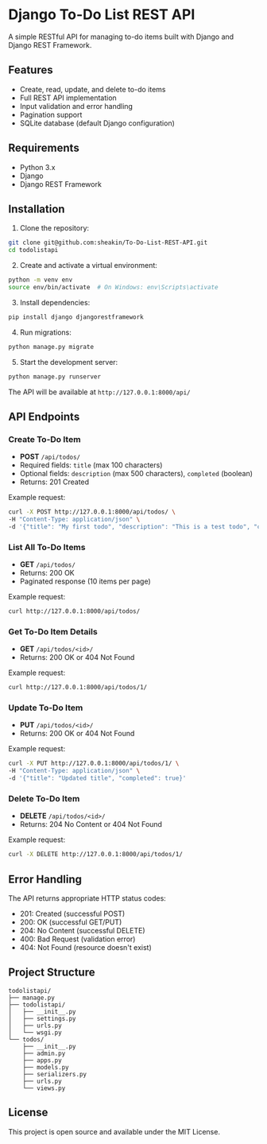 # Django To-Do List REST API

A simple RESTful API for managing to-do items built with Django and Django REST Framework.

## Features

- Create, read, update, and delete to-do items
- Full REST API implementation
- Input validation and error handling
- Pagination support
- SQLite database (default Django configuration)

## Requirements

- Python 3.x
- Django
- Django REST Framework

## Installation

1. Clone the repository:

```bash
git clone git@github.com:sheakin/To-Do-List-REST-API.git
cd todolistapi
```

2. Create and activate a virtual environment:

```bash
python -m venv env
source env/bin/activate  # On Windows: env\Scripts\activate
```

3. Install dependencies:

```bash
pip install django djangorestframework
```

4. Run migrations:

```bash
python manage.py migrate
```

5. Start the development server:

```bash
python manage.py runserver
```

The API will be available at `http://127.0.0.1:8000/api/`

## API Endpoints

### Create To-Do Item

- **POST** `/api/todos/`
- Required fields: `title` (max 100 characters)
- Optional fields: `description` (max 500 characters), `completed` (boolean)
- Returns: 201 Created

Example request:

```bash
curl -X POST http://127.0.0.1:8000/api/todos/ \
-H "Content-Type: application/json" \
-d '{"title": "My first todo", "description": "This is a test todo", "completed": false}'
```

### List All To-Do Items

- **GET** `/api/todos/`
- Returns: 200 OK
- Paginated response (10 items per page)

Example request:

```bash
curl http://127.0.0.1:8000/api/todos/
```

### Get To-Do Item Details

- **GET** `/api/todos/<id>/`
- Returns: 200 OK or 404 Not Found

Example request:

```bash
curl http://127.0.0.1:8000/api/todos/1/
```

### Update To-Do Item

- **PUT** `/api/todos/<id>/`
- Returns: 200 OK or 404 Not Found

Example request:

```bash
curl -X PUT http://127.0.0.1:8000/api/todos/1/ \
-H "Content-Type: application/json" \
-d '{"title": "Updated title", "completed": true}'
```

### Delete To-Do Item

- **DELETE** `/api/todos/<id>/`
- Returns: 204 No Content or 404 Not Found

Example request:

```bash
curl -X DELETE http://127.0.0.1:8000/api/todos/1/
```

## Error Handling

The API returns appropriate HTTP status codes:

- 201: Created (successful POST)
- 200: OK (successful GET/PUT)
- 204: No Content (successful DELETE)
- 400: Bad Request (validation error)
- 404: Not Found (resource doesn't exist)

## Project Structure

```
todolistapi/
├── manage.py
├── todolistapi/
│   ├── __init__.py
│   ├── settings.py
│   ├── urls.py
│   └── wsgi.py
└── todos/
    ├── __init__.py
    ├── admin.py
    ├── apps.py
    ├── models.py
    ├── serializers.py
    ├── urls.py
    └── views.py
```

## License

This project is open source and available under the MIT License.
